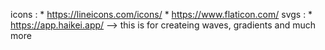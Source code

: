 icons : 
    * https://lineicons.com/icons/
    * https://www.flaticon.com/
svgs : 
    * https://app.haikei.app/ --> this is for createing waves, gradients and much more